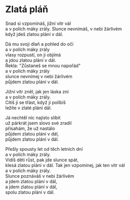 # Zlatá pláň

Snad si vzpomínáš, jižní vítr vál  
a v polích máky zrály.
Slunce nevnímáš, v nebi žárlivém  
když jdeš zlatou plání v dál.

Dá mu svoji dlaň a pohled do očí   
a v polích máky zrály   
vlasy rozpustí, on ji objímá  
a jdou zlatou plání v dál.  
Řekla: "Zůstaneš se mnou napořád"  
a v polích máky zrály  
slunce nevnímej v nebi žárlivém  
půjdem zlatou plání v dál.  

Jižní vítr zněl, jak jen láska zní  
a v polích máky zrály.  
Cítíš ji se třást, když ji políbíš   
ležíte v zlaté pláni dál.

Já nechtěl nic najisto slíbit   
už párkrát jsem slovo své zradil   
přísahám, že už nastálo  
půjdem zlatou plání v dál,   
půjdem zlatou plání v dál.

Přešly spousty let od těch letních dní   
a v polích máky zrály.    
Vidíš děti růst, pak jde slunce spát,   
klesá zlatou plání v dál.
Tak jen vzpomínej, jak ten vítr vál   
a v polích máky zrály.   
Slunce poznáváš v nebi žárlivém  
a jdem zlatou plání v dál,   
a jdem zlatou plání v dál,  
spolu zlatou plání v dál.

